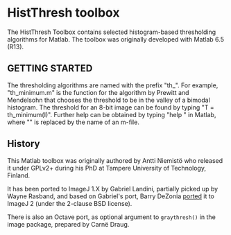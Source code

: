 HistThresh toolbox
==================

The HistThresh Toolbox contains selected histogram-based thresholding
algorithms for Matlab. The toolbox was originally developed with
Matlab 6.5 (R13).

GETTING STARTED
---------------

The thresholding algorithms are named with the prefix "th_". For
example, "th_minimum.m" is the function for the algorithm by Prewitt
and Mendelsohn that chooses the threshold to be in the valley of a
bimodal histogram. The threshold for an 8-bit image can be found by
typing "T = th_minimum(I)". Further help can be obtained by typing
"help <m-file>" in Matlab, where "<m-file>" is replaced by the name of
an m-file.

History
-------

This Matlab toolbox was originally authored by Antti Niemistö who
released it under GPLv2+ during his PhD at Tampere University of
Technology, Finland.

It has been ported to ImageJ 1.X by Gabriel Landini, partially picked
up by Wayne Rasband, and based on Gabriel's port, Barry DeZonia
[ported](http://imagej.net/pipermail/imagej-devel/2013-February/001404.html)
it to ImageJ 2 (under the 2-clause BSD license).

There is also an Octave port, as optional argument to `graythresh()`
in the image package, prepared by Carnë Draug.
